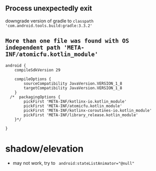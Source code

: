 
## Process unexpectedly exit
downgrade version of gradle to `classpath 'com.android.tools.build:gradle:3.3.2'`


##  `More than one file was found with OS independent path 'META-INF/atomicfu.kotlin_module'` 
```
android {
    compileSdkVersion 29

    compileOptions {
        sourceCompatibility JavaVersion.VERSION_1_8
        targetCompatibility JavaVersion.VERSION_1_8
    }
  /*  packagingOptions {
        pickFirst 'META-INF/kotlinx-io.kotlin_module'
        pickFirst 'META-INF/atomicfu.kotlin_module'
        pickFirst 'META-INF/kotlinx-coroutines-io.kotlin_module'
        pickFirst 'META-INF/library_release.kotlin_module'
    }*/

}
```
# shadow/elevation 
- may not work, try to ` android:stateListAnimator="@null"`
